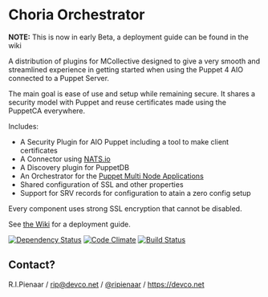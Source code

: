 Choria Orchestrator
===================

**NOTE:** This is now in early Beta, a deployment guide can be found in the wiki

A distribution of plugins for MCollective designed to give a very smooth and streamlined experience
in getting started when using the Puppet 4 AIO connected to a Puppet Server.

The main goal is ease of use and setup while remaining secure.  It shares a security model
with Puppet and reuse certificates made using the PuppetCA everywhere.

Includes:

   * A Security Plugin for AIO Puppet including a tool to make client certificates
   * A Connector using [NATS.io](https://nats.io)
   * A Discovery plugin for PuppetDB
   * An Orchestrator for the [Puppet Multi Node Applications](https://docs.puppet.com/pe/latest/app_orchestration_overview.html)
   * Shared configuration of SSL and other properties
   * Support for SRV records for configuration to atain a zero config setup

Every component uses strong SSL encryption that cannot be disabled.

See [the Wiki](https://github.com/ripienaar/mcollective-choria/wiki) for a deployment guide.


[![Dependency Status](https://dependencyci.com/github/ripienaar/mcollective-choria/badge)](https://dependencyci.com/github/ripienaar/mcollective-choria) [![Code Climate](https://codeclimate.com/github/ripienaar/mcollective-choria/badges/gpa.svg)](https://codeclimate.com/github/ripienaar/mcollective-choria) [![Build Status](https://travis-ci.org/ripienaar/mcollective-choria.svg?branch=master)](https://travis-ci.org/ripienaar/mcollective-choria)

## Contact?

R.I.Pienaar / rip@devco.net / [@ripienaar](https://twitter.com/ripienaar) / https://devco.net

